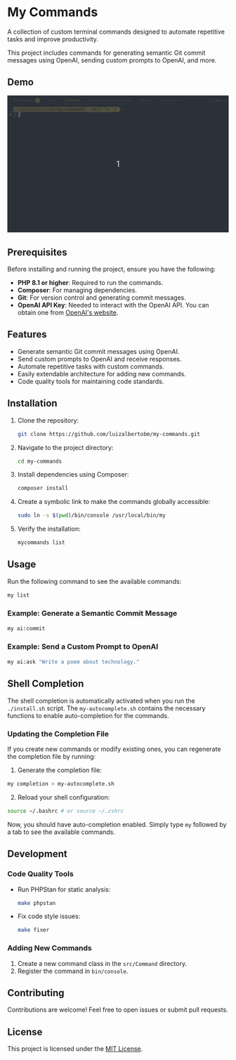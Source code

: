 # My Commands

A collection of custom terminal commands designed to automate repetitive tasks and improve productivity.

This project includes commands for generating semantic Git commit messages using OpenAI, sending custom prompts to OpenAI, and more.

## Demo
![Command Demo](.docs/screen.gif)

## Prerequisites

Before installing and running the project, ensure you have the following:

- **PHP 8.1 or higher**: Required to run the commands.
- **Composer**: For managing dependencies.
- **Git**: For version control and generating commit messages.
- **OpenAI API Key**: Needed to interact with the OpenAI API. You can obtain one from [OpenAI's website](https://platform.openai.com/api-keys).

## Features

- Generate semantic Git commit messages using OpenAI.
- Send custom prompts to OpenAI and receive responses.
- Automate repetitive tasks with custom commands.
- Easily extendable architecture for adding new commands.
- Code quality tools for maintaining code standards.

## Installation

1. Clone the repository:
   ```bash
   git clone https://github.com/luizalbertobm/my-commands.git
   ```

2. Navigate to the project directory:
   ```bash
   cd my-commands
   ```

3. Install dependencies using Composer:
   ```bash
   composer install
   ```

4. Create a symbolic link to make the commands globally accessible:
   ```bash
   sudo ln -s $(pwd)/bin/console /usr/local/bin/my
   ```

5. Verify the installation:
   ```bash
   mycommands list
   ```

## Usage

Run the following command to see the available commands:
```bash
my list
```

### Example: Generate a Semantic Commit Message
```bash
my ai:commit
```

### Example: Send a Custom Prompt to OpenAI
```bash
my ai:ask "Write a poem about technology."
```


## Shell Completion

The shell completion is automatically activated when you run the `./install.sh` script.
The `my-autocomplete.sh` contains the necessary functions to enable auto-completion for the commands.

### Updating the Completion File

If you create new commands or modify existing ones, you can regenerate the completion file by running:

1. Generate the completion file:

```bash
my completion > my-autocomplete.sh
```

2. Reload your shell configuration:
```bash
source ~/.bashrc # or source ~/.zshrc
```

Now, you should have auto-completion enabled. Simply type `my` followed by a tab to see the available commands.


## Development

### Code Quality Tools
- Run PHPStan for static analysis:
  ```bash
  make phpstan
  ```
- Fix code style issues:
  ```bash
  make fixer
  ```

### Adding New Commands
1. Create a new command class in the `src/Command` directory.
2. Register the command in `bin/console`.


## Contributing

Contributions are welcome! Feel free to open issues or submit pull requests.

## License

This project is licensed under the [MIT License](LICENSE).
